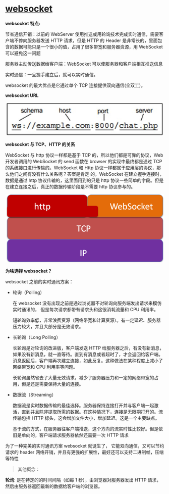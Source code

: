 # [websocket](https://geek-docs.com/websocket/websocket-tutorials/websockets-overview.html)

**websocket 特点:**

节省通信开销：以前的 WebServer 使用推送或用轮询技术完成实时通信，需要客户端不停向服务器发送 HTTP 请求，但是 HTTP 的 Header 是非常长的，里面包含的数据可能只是一个很小的值，占用了很多带宽和服务器资源，用 WebSocket 可以避免这一问题

服务器主动传送数据给客户端：WebSocket 可以使服务器和客户端相互推送信息

实时通信：一旦握手建立后，就可以实时通信。

websocket 的最大优点是它通过单个 TCP 连接提供双向通信(全双工)。

**websocket URL**

<img src="./img/websocket-url.jpg" />

**websocket 与 TCP、HTTP 的关系**

WebSocket 与 http 协议一样都是基于 TCP 的，所以他们都是可靠的协议，Web 开发者调用的 WebSocket 的 send 函数在 browser 的实现中最终都是通过 TCP 的系统接口进行传输的。WebSocket 和 Http 协议一样都属于应用层的协议，那么他们之间有没有什么关系呢？答案是肯定 的，WebSocket 在建立握手连接时，数据是通过 http 协议传输的，这里面用到的只是 http 协议一些简单的字段。但是在建立连接之后，真正的数据传输阶段是不需要 http 协议参与的。

<img  src="./img/websocket-http-tcpip.jpg" />

**为啥选择 websocket ?**

websocket 之前的实时通讯方案：

- 轮询（Polling）

  在 websocket 没有出现之前是通过浏览器不对轮询向服务端发出请求来模仿实时通讯的， 但是每次请求都带有请求头和这很消耗流量和 CPU 利用率。

  短轮询效率低，非常浪费资源（网络带宽和计算资源）。有一定延迟、服务器压力较大，并且大部分是无效请求。

- 长轮询（Long Polling）

  长轮询是对轮询的改进版，客户端发送 HTTP 给服务器之后，有没有新消息，如果没有新消息，就一直等待。直到有消息或者超时了，才会返回给客户端。消息返回后，客户端再次建立连接，如此反复。这种做法在某种程度上减小了网络带宽和 CPU 利用率等问题。

  长轮询虽然省去了大量无效请求，减少了服务器压力和一定的网络带宽的占用，但是还是需要保持大量的连接。

* 数据流（Streaming）

  数据流是实时数据传输的最佳选择。服务器保持连接打开并与客户端一起激活，直到并且除非提取所需的数据。在这种情况下，连接是无限期打开的。流传输包括 HTTP 标头，这会增加文件大小，增加延迟。这是一个主要缺点。

  基于流的方式，在服务器往客户端推送，这个方向的流实时性比较好。但是依旧是单向的，客户端请求服务器依然还需要一次 HTTP 请求

为了一种完美的实时通讯方案 websocket 就诞生了， 它能双向通信，又可以节约请求的 header 网络开销，并且有更强的扩展性，最好还可以支持二进制帧，压缩等特性

> 其他概念：

**轮询**: 是在特定的的时间间隔（如每 1 秒），由浏览器对服务器发出 HTTP 请求，然后由服务器返回最新的数据给客户端的浏览器。
